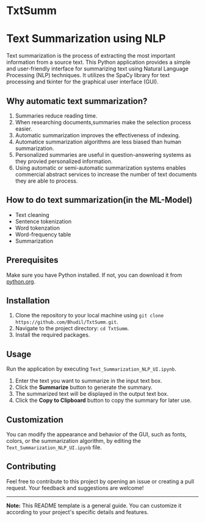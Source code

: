 # TxtSumm

# Text Summarization using NLP

Text summarization is the process of extracting the most important information from a source text.
This Python application provides a simple and user-friendly interface for summarizing text using Natural Language Processing (NLP) techniques. It utilizes the SpaCy library for text processing and tkinter for the graphical user interface (GUI).

## Why automatic text summarization?
1.   Summaries reduce reading time.
2.   When researching documents,summaries make the  selection process easier.
3.   Automatic summarization improves the effectiveness of indexing.
4.   Automatice summarization algorithms are less biased than human summarization.
5.   Personalized summaries are useful in question-answering systems as they provied personalized information.
6.   Using automatic or semi-automatic summarization systems enables commercial abstract services to increase the number of text documents they are able to process.

## How to do text summarization(in the ML-Model)

*   Text cleaning
*   Sentence tokenization
*   Word tokenzation
*   Word-frequency table
*   Summarization


## Prerequisites

Make sure you have Python installed. If not, you can download it from [python.org](https://www.python.org/downloads/).

## Installation

1. Clone the repository to your local machine using `git clone https://github.com/Bhudil/TxtSumm.git`.
2. Navigate to the project directory: `cd TxtSumm`.
3. Install the required packages.

## Usage

Run the application by executing `Text_Summarization_NLP_UI.ipynb`.

1. Enter the text you want to summarize in the input text box.
2. Click the **Summarize** button to generate the summary.
3. The summarized text will be displayed in the output text box.
4. Click the **Copy to Clipboard** button to copy the summary for later use.

## Customization

You can modify the appearance and behavior of the GUI, such as fonts, colors, or the summarization algorithm, by editing the `Text_Summarization_NLP_UI.ipynb` file.

## Contributing

Feel free to contribute to this project by opening an issue or creating a pull request. Your feedback and suggestions are welcome!

---

**Note:** This README template is a general guide. You can customize it according to your project's specific details and features.
